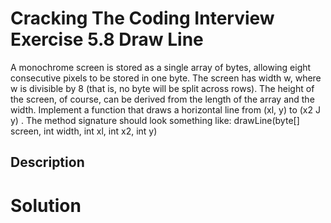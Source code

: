 # Cracking The Coding Interview Exercise 5.8 Draw Line

A monochrome screen is stored as a single array of bytes, allowing eight consecutive
pixels to be stored in one byte. The screen has width w, where w is divisible by 8 (that is, no byte will
be split across rows). The height of the screen, of course, can be derived from the length of the array
and the width. Implement a function that draws a horizontal line from (xl, y) to (x2 J y) .
The method signature should look something like:
drawLine(byte[] screen, int width, int xl, int x2, int y)

## Description


# Solution
